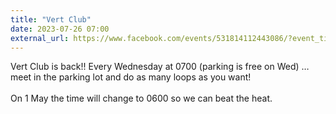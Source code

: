 ```yaml
---
title: "Vert Club"
date: 2023-07-26 07:00
external_url: https://www.facebook.com/events/531814112443086/?event_time_id=531814152443082
---
```

Vert Club is back!! Every Wednesday at 0700 (parking is free on Wed) … meet in the parking lot and do as many loops as you want!<br>
  <br>
  On 1 May the time will change to 0600 so we can beat the heat.<br>
  <br>
  
